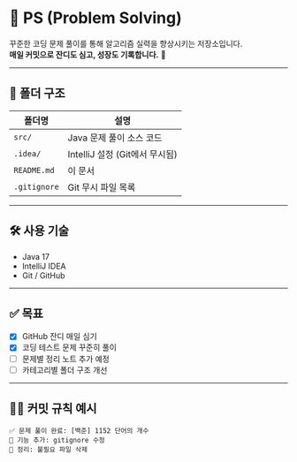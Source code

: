 # 🧠 PS (Problem Solving)

꾸준한 코딩 문제 풀이를 통해 알고리즘 실력을 향상시키는 저장소입니다.  
**매일 커밋으로 잔디도 심고, 성장도 기록합니다.** 🌱

---

## 📁 폴더 구조

| 폴더명        | 설명                      |
|---------------|---------------------------|
| `src/`        | Java 문제 풀이 소스 코드   |
| `.idea/`      | IntelliJ 설정 (Git에서 무시됨) |
| `README.md`   | 이 문서                   |
| `.gitignore`  | Git 무시 파일 목록         |

---

## 🛠 사용 기술

- Java 17
- IntelliJ IDEA
- Git / GitHub

---

## ✅ 목표

- [x] GitHub 잔디 매일 심기
- [x] 코딩 테스트 문제 꾸준히 풀이
- [ ] 문제별 정리 노트 추가 예정
- [ ] 카테고리별 폴더 구조 개선

---

## 🧑‍💻 커밋 규칙 예시

```text
✅ 문제 풀이 완료: [백준] 1152 단어의 개수
🔨 기능 추가: gitignore 수정
🧹 정리: 불필요 파일 삭제
 
 